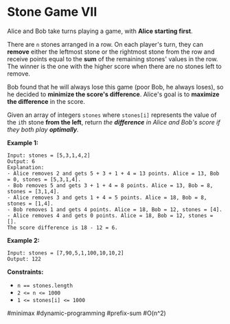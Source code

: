 Stone Game VII
===



Alice and Bob take turns playing a game, with **Alice starting first**.

There are `n` stones arranged in a row. On each player's turn, they can **remove** either the leftmost stone or the rightmost stone from the row and receive points equal to the **sum** of the remaining stones' values in the row. The winner is the one with the higher score when there are no stones left to remove.

Bob found that he will always lose this game (poor Bob, he always loses), so he decided to **minimize the score's difference**. Alice's goal is to **maximize the difference** in the score.

Given an array of integers `stones` where `stones[i]` represents the value of the `i`th stone **from the left**, return *the **difference** in Alice and Bob's score if they both play **optimally**.*

 

**Example 1:**

```
Input: stones = [5,3,1,4,2]
Output: 6
Explanation: 
- Alice removes 2 and gets 5 + 3 + 1 + 4 = 13 points. Alice = 13, Bob = 0, stones = [5,3,1,4].
- Bob removes 5 and gets 3 + 1 + 4 = 8 points. Alice = 13, Bob = 8, stones = [3,1,4].
- Alice removes 3 and gets 1 + 4 = 5 points. Alice = 18, Bob = 8, stones = [1,4].
- Bob removes 1 and gets 4 points. Alice = 18, Bob = 12, stones = [4].
- Alice removes 4 and gets 0 points. Alice = 18, Bob = 12, stones = [].
The score difference is 18 - 12 = 6.
```



**Example 2:**

```
Input: stones = [7,90,5,1,100,10,10,2]
Output: 122
```

 

**Constraints:**

- `n == stones.length`
- `2 <= n <= 1000`
- `1 <= stones[i] <= 1000`



#minimax 	#dynamic-programming 	#prefix-sum 	#O(n^2)
